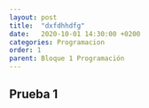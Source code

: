 ```yaml
---
layout: post
title:  "dxfdhhdfg"
date:   2020-10-01 14:30:00 +0200
categories: Programacion
order: 1
parent: Bloque 1 Programación
---
```

## Prueba 1
